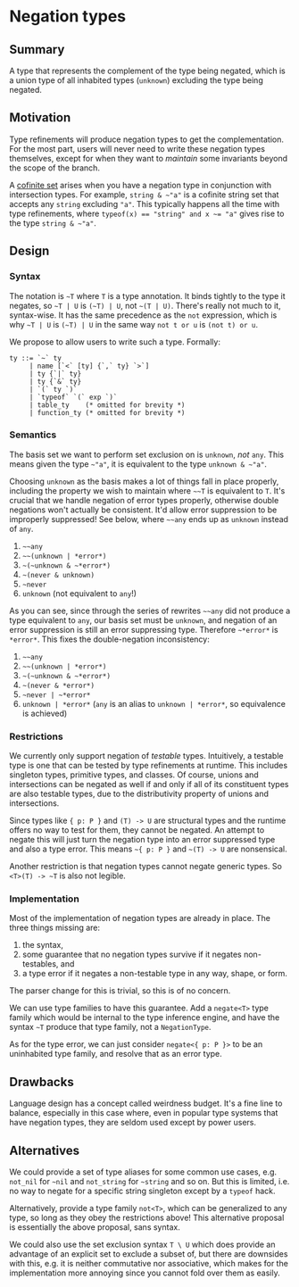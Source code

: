 # Negation types

## Summary

A type that represents the complement of the type being negated, which is a union type of all inhabited types (`unknown`) excluding the type being negated.

## Motivation

Type refinements will produce negation types to get the complementation. For the most part, users will never need to write these negation types themselves, except for when they want to _maintain_ some invariants beyond the scope of the branch.

A [cofinite set](https://en.wikipedia.org/wiki/Cofiniteness) arises when you have a negation type in conjunction with intersection types. For example, `string & ~"a"` is a cofinite string set that accepts any `string` excluding `"a"`. This typically happens all the time with type refinements, where `typeof(x) == "string" and x ~= "a"` gives rise to the type `string & ~"a"`.

## Design

### Syntax

The notation is `~T` where `T` is a type annotation. It binds tightly to the type it negates, so `~T | U` is `(~T) | U`, not `~(T | U)`. There's really not much to it, syntax-wise. It has the same precedence as the `not` expression, which is why `~T | U` is `(~T) | U` in the same way `not t or u` is `(not t) or u`.

We propose to allow users to write such a type. Formally:

```ebnf
ty ::= `~` ty
     | name [`<` [ty] {`,` ty} `>`]
     | ty {`|` ty}
     | ty {`&` ty}
     | `(` ty `)`
     | `typeof` `(` exp `)`
     | table_ty    (* omitted for brevity *)
     | function_ty (* omitted for brevity *)
```

### Semantics

The basis set we want to perform set exclusion on is `unknown`, _not_ `any`. This means given the type `~"a"`, it is equivalent to the type `unknown & ~"a"`.

Choosing `unknown` as the basis makes a lot of things fall in place properly, including the property we wish to maintain where `~~T` is equivalent to `T`. It's crucial that we handle negation of error types properly, otherwise double negations won't actually be consistent. It'd allow error suppression to be improperly suppressed! See below, where `~~any` ends up as `unknown` instead of `any`.

1. `~~any`
2. `~~(unknown | *error*)`
3. `~(~unknown & ~*error*)`
4. `~(never & unknown)`
5. `~never`
6. `unknown` (not equivalent to `any`!)

As you can see, since through the series of rewrites `~~any` did not produce a type equivalent to `any`, our basis set must be `unknown`, and negation of an error suppression is still an error suppressing type. Therefore `~*error*` is `*error*`. This fixes the double-negation inconsistency:

1. `~~any`
2. `~~(unknown | *error*)`
3. `~(~unknown & ~*error*)`
4. `~(never & *error*)`
5. `~never | ~*error*`
6. `unknown | *error*` (`any` is an alias to `unknown | *error*`, so equivalence is achieved)

### Restrictions

We currently only support negation of _testable_ types. Intuitively, a testable type is one that can be tested by type refinements at runtime. This includes singleton types, primitive types, and classes. Of course, unions and intersections can be negated as well if and only if all of its constituent types are also testable types, due to the distributivity property of unions and intersections.

Since types like `{ p: P }` and `(T) -> U` are structural types and the runtime offers no way to test for them, they cannot be negated. An attempt to negate this will just turn the negation type into an error suppressed type and also a type error. This means `~{ p: P }` and `~(T) -> U` are nonsensical.

Another restriction is that negation types cannot negate generic types. So `<T>(T) -> ~T` is also not legible.

### Implementation

Most of the implementation of negation types are already in place. The three things missing are:

1. the syntax,
2. some guarantee that no negation types survive if it negates non-testables, and
3. a type error if it negates a non-testable type in any way, shape, or form.

The parser change for this is trivial, so this is of no concern.

We can use type families to have this guarantee. Add a `negate<T>` type family which would be internal to the type inference engine, and have the syntax `~T` produce that type family, not a `NegationType`.

As for the type error, we can just consider `negate<{ p: P }>` to be an uninhabited type family, and resolve that as an error type.

## Drawbacks

Language design has a concept called weirdness budget. It's a fine line to balance, especially in this case where, even in popular type systems that have negation types, they are seldom used except by power users.

## Alternatives

We could provide a set of type aliases for some common use cases, e.g. `not_nil` for `~nil` and `not_string` for `~string` and so on. But this is limited, i.e. no way to negate for a specific string singleton except by a `typeof` hack.

Alternatively, provide a type family `not<T>`, which can be generalized to any type, so long as they obey the restrictions above! This alternative proposal is essentially the above proposal, sans syntax.

We could also use the set exclusion syntax `T \ U` which does provide an advantage of an explicit set to exclude a subset of, but there are downsides with this, e.g. it is neither commutative nor associative, which makes for the implementation more annoying since you cannot fold over them as easily.
